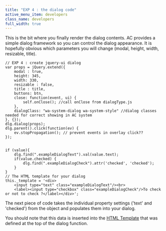 ```yaml
---
title: "EXP 4 : the dialog code"
active_menu_item: developers
class_name: developers
full_width: true
---
```



This is the bit where you finally render the dialog contents. AC provides a simple dialog framework so you can control the dialog appearance. It is hopefully obvious which parameters you will change (modal, height, width, resizable, title).

    // EXP 4 : create jquery-ui dialog
    var props = jQuery.extend({
        modal : true,
        height: 345,
        width: 330,
        resizable : false,
        title : title,
        buttons: btn,
        close: function(event, ui) {
            self.onClose(); //call onClose from dialogType.js
        },
        dialogClass: "wa-system-dialog wa-system-style" //dialog classes needed for correct showing in AC system
    }, {});
    dlg.dialog(props);
    dlg.parent().click(function(ev) {
        ev.stopPropagation(); // prevent events in overlay click??
    });
     
     
    if (value){
        dlg.find(".exampleDialogText").val(value.text);
        if(value.checked) {
            dlg.find(".exampleDialogCheck").attr('checked', 'checked');
        }
    }
    // The HTML template for your dialog
    this._template = '<div>
        <input type="text" class="exampleDialogText"/><br>
        <label><input type="checkbox" class="exampleDialogCheck"/>To check or not to check ?</label></div>';
   

The next piece of code takes the individual property settings ('text' and 'checked') from the object and populates them into your dialog.

You should note that this data is inserted into the [HTML Template](/developers/documentation/adding-widgets-and-api-methods/adding-your-own-widgets-to-application-craft/custom-properties-dialogs/the-html-template) that was defined at the top of the dialog function.

